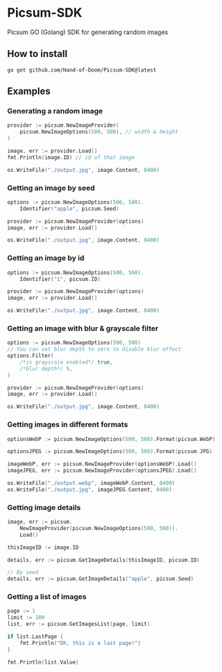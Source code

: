 # Picsum-SDK

Picsum GO (Golang) SDK for generating random images

## How to install

```shell
go get github.com/Hand-of-Doom/Picsum-SDK@latest
```

## Examples

### Generating a random image

```go
provider := picsum.NewImageProvider(
    picsum.NewImageOptions(500, 500), // width & height
)

image, err := provider.Load()
fmt.Println(image.ID) // id of that image

os.WriteFile("./output.jpg", image.Content, 0400)
```

### Getting an image by seed

```go
options := picsum.NewImageOptions(500, 500).
    Identifier("apple", picsum.Seed)

provider := picsum.NewImageProvider(options)
image, err := provider.Load()

os.WriteFile("./output.jpg", image.Content, 0400)
```

### Getting an image by id

```go
options := picsum.NewImageOptions(500, 500).
    Identifier("1", picsum.ID)

provider := picsum.NewImageProvider(options)
image, err := provider.Load()

os.WriteFile("./output.jpg", image.Content, 0400)
```

### Getting an image with blur & grayscale filter

```go
options := picsum.NewImageOptions(500, 500)
// You can set blur depth to zero to disable blur effect
options.Filter(
    /*is grayscale enabled*/ true, 
    /*blur depth*/ 5,
)

provider := picsum.NewImageProvider(options)
image, err := provider.Load()

os.WriteFile("./output.jpg", image.Content, 0400)
```

### Getting images in different formats

```go
optionsWebP := picsum.NewImageOptions(500, 500).Format(picsum.WebP)

optionsJPEG := picsum.NewImageOptions(500, 500).Format(picsum.JPG)

imageWebP, err := picsum.NewImageProvider(optionsWebP).Load()
imageJPEG, err := picsum.NewImageProvider(optionsJPEG).Load()

os.WriteFile("./output.webp", imageWebP.Content, 0400)
os.WriteFile("./output.jpg", imageJPEG.Content, 0400)
```

### Getting image details
```go
image, err := picsum.
    NewImageProvider(picsum.NewImageOptions(500, 500)).
    Load()

thisImageID := image.ID

details, err := picsum.GetImageDetails(thisImageID, picsum.ID)

// By seed
details, err := picsum.GetImageDetails("apple", picsum.Seed)
```

### Getting a list of images

```go
page := 1
limit := 100
list, err := picsum.GetImagesList(page, limit)

if list.LastPage {
    fmt.Println("Oh, this is a last page!")
}

fmt.Println(list.Value)
```

